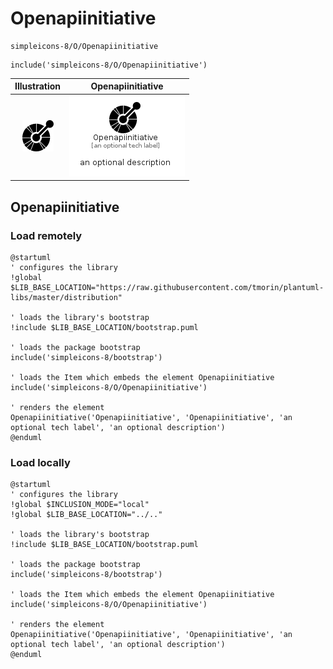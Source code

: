 # Openapiinitiative


```text
simpleicons-8/O/Openapiinitiative
```

```text
include('simpleicons-8/O/Openapiinitiative')
```



| Illustration | Openapiinitiative |
| :---: | :---: |
| ![illustration for Illustration](../../simpleicons-8/O/Openapiinitiative.png) | ![illustration for Openapiinitiative](../../simpleicons-8/O/Openapiinitiative.Local.png) |




## Openapiinitiative

### Load remotely
```plantuml
@startuml
' configures the library
!global $LIB_BASE_LOCATION="https://raw.githubusercontent.com/tmorin/plantuml-libs/master/distribution"

' loads the library's bootstrap
!include $LIB_BASE_LOCATION/bootstrap.puml

' loads the package bootstrap
include('simpleicons-8/bootstrap')

' loads the Item which embeds the element Openapiinitiative
include('simpleicons-8/O/Openapiinitiative')

' renders the element
Openapiinitiative('Openapiinitiative', 'Openapiinitiative', 'an optional tech label', 'an optional description')
@enduml
```

### Load locally
```plantuml
@startuml
' configures the library
!global $INCLUSION_MODE="local"
!global $LIB_BASE_LOCATION="../.."

' loads the library's bootstrap
!include $LIB_BASE_LOCATION/bootstrap.puml

' loads the package bootstrap
include('simpleicons-8/bootstrap')

' loads the Item which embeds the element Openapiinitiative
include('simpleicons-8/O/Openapiinitiative')

' renders the element
Openapiinitiative('Openapiinitiative', 'Openapiinitiative', 'an optional tech label', 'an optional description')
@enduml
```

